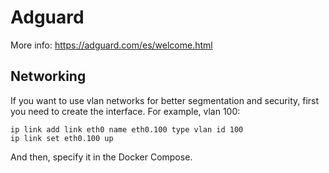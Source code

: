 # Adguard

More info: https://adguard.com/es/welcome.html

## Networking

If you want to use vlan networks for better segmentation and security, first you need to create the interface. For example, vlan 100:

```
ip link add link eth0 name eth0.100 type vlan id 100
ip link set eth0.100 up
```

And then, specify it in the Docker Compose.
